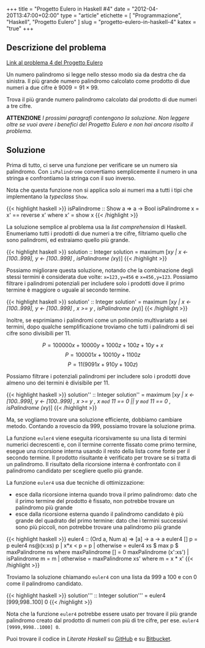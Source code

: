 +++
title      = "Progetto Eulero in Haskell #4"
date       = "2012-04-20T13:47:00+02:00"
type       = "article"
etichette  = [ "Programmazione", "Haskell", "Progetto Eulero" ]
slug       = "progetto-eulero-in-haskell-4"
katex      = "true"
+++

## Descrizione del problema
[Link al problema 4 del Progetto Eulero](http://projecteuler.net/problem=4)

Un numero palindromo si legge nello stesso modo sia da destra che da sinistra.
Il più grande numero palindromo calcolato come prodotto di due numeri a due cifre è
$9009=91\times99$.

Trova il più grande numero palindromo calcolato dal prodotto di due numeri a tre cifre.

__ATTENZIONE__
_I prossimi paragrafi contengono la soluzione. Non leggere oltre se vuoi avere i benefici
del Progetto Eulero e non hai ancora risolto il problema._

<!--more-->
## Soluzione
Prima di tutto, ci serve una funzione per verificare se un numero sia palindromo.
Con `isPalindrome` convertiamo semplicemente il numero in una stringa e confrontiamo
la stringa con il suo inverso.

Nota che questa funzione non si applica solo ai numeri ma a tutti i tipi che implementano
la _typeclass_ `Show`.

{{< highlight haskell >}}
isPalindrome    :: Show a => a -> Bool
isPalindrome x  =  x' == reverse x' where x' = show x
{{< /highlight >}}

La soluzione semplice al problema usa la _list comprehension_ di Haskell.
Enumeriamo tutti i prodotti di due numeri a tre cifre, filtriamo quello che sono palindromi,
ed estraiamo quello più grande.

{{< highlight haskell >}}
solution  :: Integer
solution  =  maximum  [x*y | x <- [100..999], y <- [100..999]
                      , isPalindrome (x*y)]
{{< /highlight >}}

Possiamo migliorare questa soluzione, notando che la combinazione degli
stessi termini è considerata due volte: `x=123,y=456` e `x=456,y=123`.
Possiamo filtrare i palindromi potenziali per includere solo i prodotti
dove il primo termine è maggiore o uguale al secondo termine.

{{< highlight haskell >}}
solution'  :: Integer
solution'  =  maximum  [x*y | x <- [100..999], y <- [100..999]
                       , x >= y
                       , isPalindrome (x*y)]
{{< /highlight >}}

Inoltre, se esprimiamo i palindromi come un polinomio multivariato a sei termini,
dopo qualche semplificazione troviamo che tutti i palindromi di sei cifre
sono divisibili per 11.

$$
P=100000x+10000y+1000z+100z+10y+x
$$
$$
P=100001x+10010y+1100z
$$
$$
P=11(9091x+910y+100z)
$$

Possiamo filtrare i potenziali palindromi per includere solo i prodotti
dove almeno uno dei termini è divisibile per 11.

{{< highlight haskell >}}
solution''  :: Integer
solution''  =  maximum  [x*y | x <- [100..999], y <- [100..999]
                        , x >= y
                        , x `mod` 11 == 0 || y `mod` 11 == 0
                        , isPalindrome (x*y)]
{{< /highlight >}}

Ma, se vogliamo trovare una soluzione efficiente, dobbiamo cambiare metodo.
Contando a rovescio da 999, possiamo trovare la soluzione prima.

La funzione `euler4` viene eseguita ricorsivamente su una lista di termini
numerici decrescenti e, con il termine corrente fissato come primo termine,
esegue una ricorsione interna usando il resto della lista come fonte per il secondo termine.
Il prodotto risultante è verificato per trovare se si tratta di un palindromo.
Il risultato della ricorsione interna è confrontato con il palindromo candidato per
scegliere quello più grande.

La funzione `euler4` usa due tecniche di ottimizzazione:

* esce dalla ricorsione interna quando trova il primo palindromo:
  dato che il primo termine del prodotto è fissato, non potrebbe
  trovare un palindromo più grande
* esce dalla ricorsione esterna quando il palindromo candidato è
  più grande del quadrato del primo termine: dato che i termini
  successivi sono più piccoli, non potrebbe trovare una palindromo
  più grande

{{< highlight haskell >}}
euler4               :: (Ord a, Num a) => [a] -> a -> a
euler4 []         p  =  p
euler4 ns@(x:xs)  p  |  x*x < p    =  p
                     |  otherwise  =  euler4 xs $ max p $ maxPalindrome ns
                     where
                       maxPalindrome []        =  0
                       maxPalindrome (x':xs')  |  isPalindrome m  =  m
                                               |  otherwise       =  maxPalindrome xs'
                                               where
                                                 m = x * x'
{{< /highlight >}}

Troviamo la soluzione chiamando `euler4` con una lista da 999 a 100 e con 0 come
il palindromo candidato.

{{< highlight haskell >}}
solution'''  :: Integer
solution'''  =  euler4 [999,998..100] 0
{{< /highlight >}}

Nota che la funzione `euler4` potrebbe essere usato per trovare il più grande palindromo
creato dal prodotto di numeri con più di tre cifre, per ese. `euler4 [9999,9998..1000] 0`.

Puoi trovare il codice in _Literate Haskell_ su [GitHub](https://github.com/maurotrb/mt-euler)
e su [Bitbucket](https://bitbucket.org/maurotrb/mt-euler).
